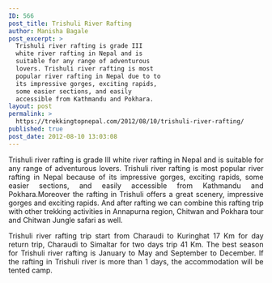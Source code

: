 ```yaml
---
ID: 566
post_title: Trishuli River Rafting
author: Manisha Bagale
post_excerpt: >
  Trishuli river rafting is grade III
  white river rafting in Nepal and is
  suitable for any range of adventurous
  lovers. Trishuli river rafting is most
  popular river rafting in Nepal due to to
  its impressive gorges, exciting rapids,
  some easier sections, and easily
  accessible from Kathmandu and Pokhara.
layout: post
permalink: >
  https://trekkingtopnepal.com/2012/08/10/trishuli-river-rafting/
published: true
post_date: 2012-08-10 13:03:08
---
```

<p style="text-align: justify;" align="left">Trishuli river rafting is grade III white river rafting in Nepal and is suitable for any range of adventurous lovers. Trishuli river rafting is most popular river rafting in Nepal because of its impressive gorges, exciting rapids, some easier sections, and easily accessible from Kathmandu and Pokhara.Moreover the rafting in Trishuli offers a great scenery, impressive gorges and exciting rapids. And after rafting we can combine this rafting trip with other trekking activities in Annapurna region, Chitwan and Pokhara tour and Chitwan Jungle safari as well.</p>
<p style="text-align: justify;">Trishuli river rafting trip start from Charaudi to Kuringhat 17 Km for day return trip, Charaudi to Simaltar for two days trip 41 Km. The best season for Trishuli river rafting is January to May and September to December. If the rafting in Trishuli river is more than 1 days, the accommodation will be tented camp.</p>